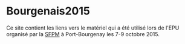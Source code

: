 # Bourgenais2015
Ce site contient les liens vers le matériel qui a été utilisé lors de l'EPU organisé par la [SFPM](http://www.sfpm.asso.fr/) à Port-Bourgenay les 7-9 octobre 2015.
